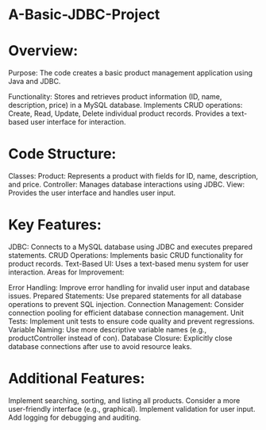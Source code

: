 # A-Basic-JDBC-Project

# Overview:

 Purpose: The code creates a basic product management application using Java and JDBC.

 Functionality: Stores and retrieves product information (ID, name, description, price) in a MySQL database.
Implements CRUD operations: Create, Read, Update, Delete individual product records.
Provides a text-based user interface for interaction.

# Code Structure:

Classes:
Product: Represents a product with fields for ID, name, description, and price.
Controller: Manages database interactions using JDBC.
View: Provides the user interface and handles user input.

# Key Features:

JDBC: Connects to a MySQL database using JDBC and executes prepared statements.
CRUD Operations: Implements basic CRUD functionality for product records.
Text-Based UI: Uses a text-based menu system for user interaction.
Areas for Improvement:

 Error Handling: Improve error handling for invalid user input and database issues.
Prepared Statements: Use prepared statements for all database operations to prevent SQL injection.
Connection Management: Consider connection pooling for efficient database connection management.
Unit Tests: Implement unit tests to ensure code quality and prevent regressions.
Variable Naming: Use more descriptive variable names (e.g., productController instead of con).
Database Closure: Explicitly close database connections after use to avoid resource leaks.

# Additional Features:
Implement searching, sorting, and listing all products.
Consider a more user-friendly interface (e.g., graphical).
Implement validation for user input.
Add logging for debugging and auditing.
